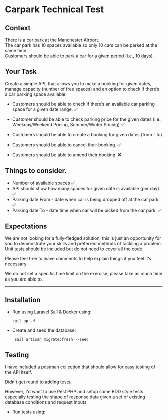 # Carpark Technical Test

## Context

There is a car park at the Manchester Airport.\
The car park has 10 spaces available so only 10 cars can be parked at the same time. \
Customers should be able to park a car for a given period (i.e., 10 days).

## Your Task

Create a simple API, that allows you to make a booking for given dates, manage capacity
(number of free spaces) and an option to check if there’s a car parking space available.



- Customers should be able to check if there’s an available car parking space for a given
date range. ✅

- Customer should be able to check parking price for the given dates (i.e.,
Weekday/Weekend Pricing, Summer/Winter Pricing) ✅
- Customers should be able to create a booking for given dates (from - to)
- Customers should be able to cancel their booking. ✅
- Customers should be able to amend their booking. ❌

## Things to consider.

- Number of available spaces ✅
- API should show how many spaces for given date is available (per day) ✅
- Parking date From - date when car is being dropped off at the car park. ✅
- Parking date To - date time when car will be picked from the car park. ✅

## Expectations

We are not looking for a fully-fledged solution, this is just an opportunity for you to
demonstrate your skills and preferred methods of tackling a problem. \
Unit tests should be included but do not need to cover all the code.

Please feel free to leave comments to help explain things if you feel it’s necessary.

We do not set a specific time limit on the exercise, please take as much time as you are able to.


---

## Installation

- Run using Laravel Sail & Docker using:

    ```shell
    sail up -d
    ```
- Create and seed the database: 

    ```shell
     sail artisan migrate:fresh --seed
    ```
  
## Testing

I have included a postman collection that should allow for easy testing of the API itself.

Didn't get round to adding tests.

However, I'd want to use Pest PHP and setup some BDD style tests especially testing the shape of response data given a set of existing database conditions and request inputs

- Run tests using:
```shell

```
